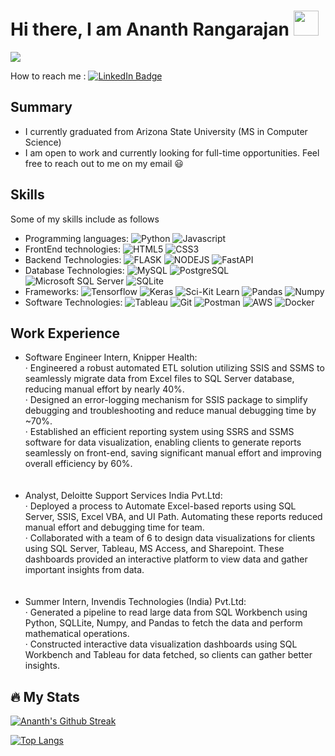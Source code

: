 <h1>Hi there, I am Ananth Rangarajan <img src="https://media.giphy.com/media/hvRJCLFzcasrR4ia7z/giphy.gif" width="40"></h1>

![](https://komarev.com/ghpvc/?username=rananth99) 

<p>
How to reach me : <a href="https://www.linkedin.com/in/ananthrangarajan/"><img src="https://img.shields.io/badge/LinkedIn-blue?style=for-the-badge&logo=linkedin&logoColor=white" alt="LinkedIn Badge"></a>
</p>

Summary
---
* I currently graduated from Arizona State University (MS in Computer Science)
* I am open to work and currently looking for full-time opportunities. Feel free to reach out to me on my email :smiley:

Skills
---
Some of my skills include as follows
* Programming languages: ![Python](https://img.shields.io/badge/python-3670A0?style=for-the-badge&logo=python&logoColor=ffdd54) ![Javascript](https://img.shields.io/badge/javascript-F7DF1E?style=for-the-badge&logo=javascript&logoColor=black) 
* FrontEnd technologies: ![HTML5](https://img.shields.io/badge/html5-E34F26.svg?style=for-the-badge&logo=html5&logoColor=white) ![CSS3](https://img.shields.io/badge/css3-1572B6.svg?style=for-the-badge&logo=css3&logoColor=white) 
* Backend Technologies: ![FLASK](https://img.shields.io/badge/flask-006600?style=for-the-badge&logo=flask&logoColor=white) ![NODEJS](https://img.shields.io/badge/nodejs-339933?style=for-the-badge&logo=nodedotjs&logoColor=white) ![FastAPI](https://img.shields.io/badge/fastapi-009688?style=for-the-badge&logo=fastapi&logoColor=white)
* Database Technologies: ![MySQL](https://img.shields.io/badge/mysql-4479A1?style=for-the-badge&logo=mysql&logoColor=white) ![PostgreSQL](https://img.shields.io/badge/postgresql-4169E1?style=for-the-badge&logo=postgresql&logoColor=white) ![Microsoft SQL Server](https://img.shields.io/badge/sqlserver-CC2927?style=for-the-badge&logo=microsoftsqlserver&logoColor=white) ![SQLite](https://img.shields.io/badge/sqlite-003B57?style=for-the-badge&logo=sqlite&logoColor=white)
* Frameworks: ![Tensorflow](https://img.shields.io/badge/tensorflow-FF6F00?style=for-the-badge&logo=tensorflow&logoColor=white) ![Keras](https://img.shields.io/badge/keras-D00000?style=for-the-badge&logo=keras&logoColor=white) ![Sci-Kit Learn](https://img.shields.io/badge/scikitlearn-F7931E?style=for-the-badge&logo=scikitlearn&logoColor=white)
![Pandas](https://img.shields.io/badge/pandas-150458?style=for-the-badge&logo=pandas&logoColor=white) ![Numpy](https://img.shields.io/badge/numpy-013243?style=for-the-badge&logo=numpy&logoColor=white)
* Software Technologies: ![Tableau](https://img.shields.io/badge/tableau-E97627?style=for-the-badge&logo=tableau&logoColor=white) ![Git](https://img.shields.io/badge/git-F05032?style=for-the-badge&logo=git&logoColor=white) ![Postman](https://img.shields.io/badge/postman-FF6C37?style=for-the-badge&logo=postman&logoColor=white) ![AWS](https://img.shields.io/badge/amazonaws-232F3E?style=for-the-badge&logo=amazonaws&logoColor=white) ![Docker](https://img.shields.io/badge/docker-2496ED?style=for-the-badge&logo=docker&logoColor=white)

Work Experience
---
* Software Engineer Intern, Knipper Health: <br/>
· Engineered a robust automated ETL solution utilizing SSIS and SSMS to seamlessly migrate data from Excel files to SQL Server
database, reducing manual effort by nearly 40%. <br/>
· Designed an error-logging mechanism for SSIS package to simplify debugging and troubleshooting and reduce manual debugging
time by ~70%. <br/>
· Established an efficient reporting system using SSRS and SSMS software for data visualization, enabling clients to generate reports
seamlessly on front-end, saving significant manual effort and improving overall efficiency by 60%. <br/>
<br/><br/>
* Analyst, Deloitte Support Services India Pvt.Ltd: <br/>
· Deployed a process to Automate Excel-based reports using SQL Server, SSIS, Excel VBA, and UI Path. Automating
these reports reduced manual effort and debugging time for team. <br/>
· Collaborated with a team of 6 to design data visualizations for clients using SQL Server, Tableau, MS Access,
and Sharepoint. These dashboards provided an interactive platform to view data and gather important insights
from data. <br/>
<br/><br/>
* Summer Intern, Invendis Technologies (India) Pvt.Ltd: <br/>
· Generated a pipeline to read large data from SQL Workbench using Python, SQLLite, Numpy, and Pandas to
fetch the data and perform mathematical operations. <br/>
· Constructed interactive data visualization dashboards using SQL Workbench and Tableau for data fetched, so
clients can gather better insights. <br/>


:fire: My Stats
---
[![Ananth's Github Streak](http://github-readme-streak-stats.herokuapp.com?user=rananth99&theme=dark&background=000000)](https://git.io/streak-stats)

[![Top Langs](https://github-readme-stats.vercel.app/api/top-langs/?username=rananth99&layout=compact&theme=vision-friendly-dark)](https://github.com/anuraghazra/github-readme-stats)


<!--
**rananth99/rananth99** is a ✨ _special_ ✨ repository because its `README.md` (this file) appears on your GitHub profile.

Here are some ideas to get you started:

- 🔭 I’m currently working on ...
- 🌱 I’m currently learning ...
- 👯 I’m looking to collaborate on ...
- 🤔 I’m looking for help with ...
- 💬 Ask me about ...
- 📫 How to reach me: ...
- 😄 Pronouns: ...
- ⚡ Fun fact: ...
-->
